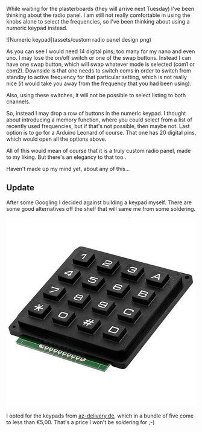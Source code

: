 While waiting for the plasterboards (they will arrive next Tuesday) I've been thinking about the radio panel. I am still not really comfortable in using the knobs alone to select the frequencies, so I've been thinking about using a numeric keypad instead.

![Numeric keypad](assets/custom radio panel design.png)

As you can see I would need 14 digital pins; too many for my nano and even uno. I may lose the on/off switch or one of the swap buttons. Instead I can have one swap button, which will swap whatever mode is selected (com1 or com2). Downside is that one needs to switch coms in order to switch from standby to active frequency for that particular setting, which is not really nice (it would take you away from the frequency that you had been using).

Also, using these switches, it will not be possible to select listing to both channels.

So, instead I may drop a row of buttons in the numeric keypad. I thought about introducing a memory function, where you could select from a list of recently used frequencies, but if that's not possible, then maybe not.
Last option is to go for a Arduino Leonard of course. That one has 20 digital pins, which would open all the options above.

All of this would mean of course that it is a truly custom radio panel, made to my liking. But there's an elegancy to that too..

Haven't made up my mind yet, about any of this...

## Update
After some Googling I decided against building a keypad myself. There are some good alternatives off the shelf that will same me from some soldering.

![Keypad](assets/keypad.jpg)

I opted for the keypads from [az-delivery.de](https://www.az-delivery.de/en/collections/alle-produkte/products/4x4-matrix-numpad), which in a bundle of five come to less than €5,00. That's a price I won't be soldering for ;-)